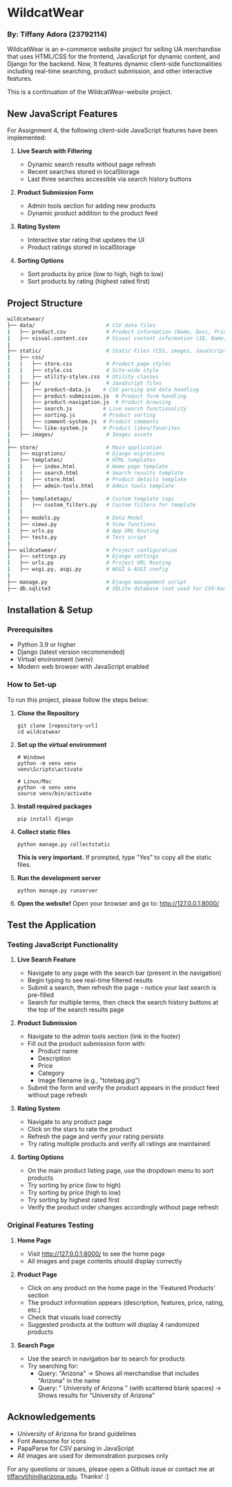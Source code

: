 # WildcatWear
### By: Tiffany Adora (23792114)

WildcatWear is an e-commerce website project for selling UA merchandise that uses HTML/CSS for the frontend, JavaScript for dynamic content, and Django for the backend. Now, It features dynamic client-side functionalities including real-time searching, product submission, and other interactive features.

This is a continuation of the WildcatWear-website project.

## New JavaScript Features

For Assignment 4, the following client-side JavaScript features have been implemented:

1. **Live Search with Filtering**
   - Dynamic search results without page refresh
   - Recent searches stored in localStorage
   - Last three searches accessible via search history buttons

2. **Product Submission Form**
   - Admin tools section for adding new products
   - Dynamic product addition to the product feed

3. **Rating System**
   - Interactive star rating that updates the UI
   - Product ratings stored in localStorage

4. **Sorting Options**
   - Sort products by price (low to high, high to low)
   - Sort products by rating (highest rated first)

## Project Structure

```bash
wildcatwear/
├── data/                       # CSV data files
|   ├── product.csv             # Product information (Name, Desc, Price, etc.)
|   ├── visual.content.csv      # Visual content information (ID, Name, File type,etc)
|
├── static/                     # Static Files (CSS, images, JavaScript)
|   ├── css/        
|   |   ├── store.css           # Product page styles
|   |   ├── style.css           # Site-wide style
|   |   ├── utility-styles.css  # Utility classes
|   ├── js/                     # JavaScript files
│   │   ├── product-data.js    # CSV parsing and data handling
│   │   ├── product-submission.js  # Product form handling
│   │   ├── product-navigation.js  # Product browsing
│   │   ├── search.js          # Live search functionality
│   │   ├── sorting.js         # Product sorting
│   │   ├── comment-system.js  # Product comments
│   │   └── like-system.js     # Product likes/favorites
|   ├── images/                 # Images assets
|
├── store/                      # Main application
|   ├── migrations/             # Django migrations
|   ├── templates/              # HTML templates
|   |   ├── index.html          # Home page template
|   |   ├── search.html         # Search results template
|   |   ├── store.html          # Product details template
|   |   ├── admin-tools.html    # Admin tools template
|   |
|   ├── templatetags/           # Custom template tags
|   |   ├── custom_filters.py   # Custom filters for template
|   |
|   ├── models.py               # Data Model
|   ├── views.py                # View functions
|   ├── urls.py                 # App URL Routing
|   ├── tests.py                # Test script
|
├── wildcatwear/                # Project configuration
|   ├── settings.py             # Django settings  
|   ├── urls.py                 # Project URL Routing
|   ├── wsgi.py, asgi.py        # WSGI & ASGI config
|
├── manage.py                   # Django management script
├── db.sqlite3                  # SQLite database (not used for CSV-based data)
```

## Installation & Setup

### Prerequisites
- Python 3.9 or higher
- Django (latest version recommended)
- Virtual environment (venv)
- Modern web browser with JavaScript enabled

### How to Set-up

To run this project, please follow the steps below:

1. **Clone the Repository**
    ```
    git clone [repository-url]
    cd wildcatwear
    ```

2. **Set up the virtual environment**
    ```
    # Windows
    python -m venv venv
    venv\Scripts\activate

    # Linux/Mac
    python -m venv venv
    source venv/bin/activate
    ```

3. **Install required packages**
    ```
    pip install django
    ```

4. **Collect static files**
    ```
    python manage.py collectstatic
    ```
    **This is very important.** If prompted, type "Yes" to copy all the static files.

5. **Run the development server**
    ```
    python manage.py runserver
    ```

6. **Open the website!**
    Open your browser and go to: http://127.0.0.1:8000/

## Test the Application

### Testing JavaScript Functionality

1. **Live Search Feature**
   - Navigate to any page with the search bar (present in the navigation)
   - Begin typing to see real-time filtered results
   - Submit a search, then refresh the page - notice your last search is pre-filled
   - Search for multiple terms, then check the search history buttons at the top of the search results page

2. **Product Submission**
   - Navigate to the admin tools section (link in the footer)
   - Fill out the product submission form with:
     - Product name
     - Description
     - Price
     - Category
     - Image filename (e.g., "totebag.jpg")
   - Submit the form and verify the product appears in the product feed without page refresh

3. **Rating System**
   - Navigate to any product page
   - Click on the stars to rate the product
   - Refresh the page and verify your rating persists
   - Try rating multiple products and verify all ratings are maintained

4. **Sorting Options**
   - On the main product listing page, use the dropdown menu to sort products
   - Try sorting by price (low to high)
   - Try sorting by price (high to low)
   - Try sorting by highest rated first
   - Verify the product order changes accordingly without page refresh

### Original Features Testing

1. **Home Page**
   - Visit http://127.0.0.1:8000/ to see the home page
   - All images and page contents should display correctly

2. **Product Page**
   - Click on any product on the home page in the 'Featured Products' section
   - The product information appears (description, features, price, rating, etc.)
   - Check that visuals load correctly
   - Suggested products at the bottom will display 4 randomized products

3. **Search Page**
   - Use the search in navigation bar to search for products
   - Try searching for:
     - Query: "Arizona" -> Shows all merchandise that includes "Arizona" in the name
     - Query: "  University  of Arizona " (with scattered blank spaces) -> Shows results for "University of Arizona"

## Acknowledgements
- University of Arizona for brand guidelines
- Font Awesome for icons
- PapaParse for CSV parsing in JavaScript
- All images are used for demonstration purposes only

For any questions or issues, please open a Github issue or contact me at tiffanytjhin@arizona.edu. Thanks! :]
